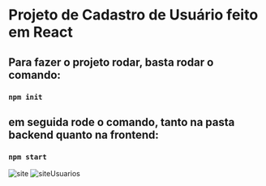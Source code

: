 # Projeto de Cadastro de Usuário feito em React

## Para fazer o projeto rodar, basta rodar o comando:

### `npm init`

## em seguida rode o comando, tanto na pasta backend quanto na frontend:

### `npm start`

![site](https://user-images.githubusercontent.com/75860878/158651419-0198f66c-5ad7-4298-8664-99c5831d7ed8.PNG)
![siteUsuarios](https://user-images.githubusercontent.com/75860878/158651436-3ca5aab1-485c-4fa1-9572-76b59902bc0e.PNG)
